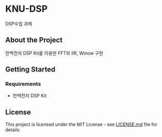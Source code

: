 # KNU-DSP

DSP수업 과제



## About the Project

한백전자 DSP Kit를 이용한 FFT와 IIR, Winow 구현



## Getting Started

### Requirements

- 한백전자 DSP Kit



## License

This project is licensed under the MIT License - see [LICENSE.md](LICENSE.md) file for details.